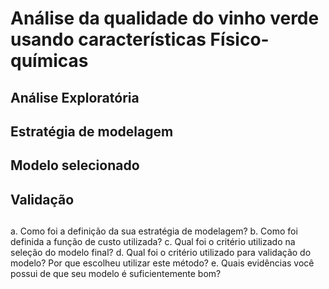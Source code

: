 # Análise da qualidade do vinho verde usando características Físico-químicas

## Análise Exploratória


## Estratégia de modelagem

## 

## Modelo selecionado

## Validação

## 


a. Como foi a definição da sua estratégia de modelagem?
b. Como foi definida a função de custo utilizada?
c. Qual foi o critério utilizado na seleção do modelo final?
d. Qual foi o critério utilizado para validação do modelo? Por que escolheu utilizar
este método?
e. Quais evidências você possui de que seu modelo é suficientemente bom?